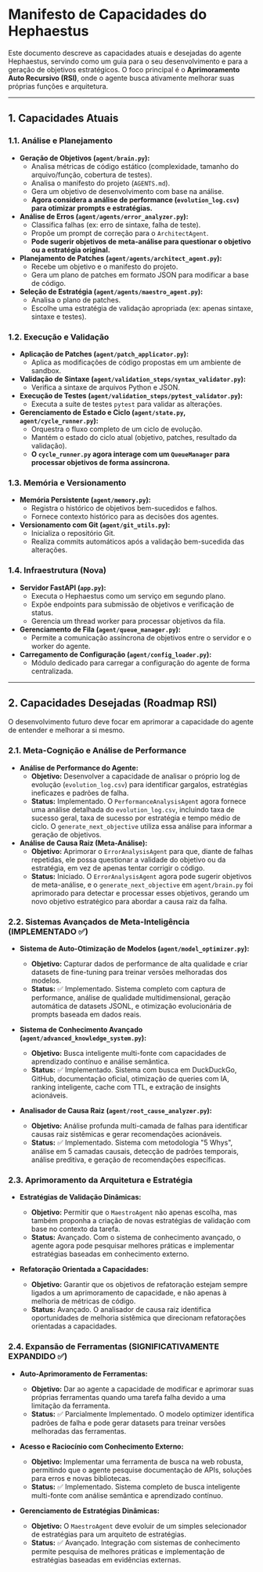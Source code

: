 # Manifesto de Capacidades do Hephaestus

Este documento descreve as capacidades atuais e desejadas do agente Hephaestus, servindo como um guia para o seu desenvolvimento e para a geração de objetivos estratégicos. O foco principal é o **Aprimoramento Auto Recursivo (RSI)**, onde o agente busca ativamente melhorar suas próprias funções e arquitetura.

---

## 1. Capacidades Atuais

### 1.1. Análise e Planejamento
- **Geração de Objetivos (`agent/brain.py`):**
  - Analisa métricas de código estático (complexidade, tamanho do arquivo/função, cobertura de testes).
  - Analisa o manifesto do projeto (`AGENTS.md`).
  - Gera um objetivo de desenvolvimento com base na análise.
  - **Agora considera a análise de performance (`evolution_log.csv`) para otimizar prompts e estratégias.**
- **Análise de Erros (`agent/agents/error_analyzer.py`):**
  - Classifica falhas (ex: erro de sintaxe, falha de teste).
  - Propõe um prompt de correção para o `ArchitectAgent`.
  - **Pode sugerir objetivos de meta-análise para questionar o objetivo ou a estratégia original.**
- **Planejamento de Patches (`agent/agents/architect_agent.py`):**
  - Recebe um objetivo e o manifesto do projeto.
  - Gera um plano de patches em formato JSON para modificar a base de código.
- **Seleção de Estratégia (`agent/agents/maestro_agent.py`):**
  - Analisa o plano de patches.
  - Escolhe uma estratégia de validação apropriada (ex: apenas sintaxe, sintaxe e testes).

### 1.2. Execução e Validação
- **Aplicação de Patches (`agent/patch_applicator.py`):**
  - Aplica as modificações de código propostas em um ambiente de sandbox.
- **Validação de Sintaxe (`agent/validation_steps/syntax_validator.py`):**
  - Verifica a sintaxe de arquivos Python e JSON.
- **Execução de Testes (`agent/validation_steps/pytest_validator.py`):**
  - Executa a suíte de testes `pytest` para validar as alterações.
- **Gerenciamento de Estado e Ciclo (`agent/state.py`, `agent/cycle_runner.py`):**
  - Orquestra o fluxo completo de um ciclo de evolução.
  - Mantém o estado do ciclo atual (objetivo, patches, resultado da validação).
  - **O `cycle_runner.py` agora interage com um `QueueManager` para processar objetivos de forma assíncrona.**

### 1.3. Memória e Versionamento
- **Memória Persistente (`agent/memory.py`):**
  - Registra o histórico de objetivos bem-sucedidos e falhos.
  - Fornece contexto histórico para as decisões dos agentes.
- **Versionamento com Git (`agent/git_utils.py`):**
  - Inicializa o repositório Git.
  - Realiza commits automáticos após a validação bem-sucedida das alterações.

### 1.4. Infraestrutura (Nova)
- **Servidor FastAPI (`app.py`):**
  - Executa o Hephaestus como um serviço em segundo plano.
  - Expõe endpoints para submissão de objetivos e verificação de status.
  - Gerencia um thread worker para processar objetivos da fila.
- **Gerenciamento de Fila (`agent/queue_manager.py`):**
  - Permite a comunicação assíncrona de objetivos entre o servidor e o worker do agente.
- **Carregamento de Configuração (`agent/config_loader.py`):**
  - Módulo dedicado para carregar a configuração do agente de forma centralizada.

---

## 2. Capacidades Desejadas (Roadmap RSI)

O desenvolvimento futuro deve focar em aprimorar a capacidade do agente de entender e melhorar a si mesmo.

### 2.1. Meta-Cognição e Análise de Performance
- **Análise de Performance do Agente:**
  - **Objetivo:** Desenvolver a capacidade de analisar o próprio log de evolução (`evolution_log.csv`) para identificar gargalos, estratégias ineficazes e padrões de falha.
  - **Status:** Implementado. O `PerformanceAnalysisAgent` agora fornece uma análise detalhada do `evolution_log.csv`, incluindo taxa de sucesso geral, taxa de sucesso por estratégia e tempo médio de ciclo. O `generate_next_objective` utiliza essa análise para informar a geração de objetivos.
- **Análise de Causa Raiz (Meta-Análise):**
  - **Objetivo:** Aprimorar o `ErrorAnalysisAgent` para que, diante de falhas repetidas, ele possa questionar a validade do objetivo ou da estratégia, em vez de apenas tentar corrigir o código.
  - **Status:** Iniciado. O `ErrorAnalysisAgent` agora pode sugerir objetivos de meta-análise, e o `generate_next_objective` em `agent/brain.py` foi aprimorado para detectar e processar esses objetivos, gerando um novo objetivo estratégico para abordar a causa raiz da falha.

### 2.2. Sistemas Avançados de Meta-Inteligência (IMPLEMENTADO ✅)
- **Sistema de Auto-Otimização de Modelos (`agent/model_optimizer.py`):**
  - **Objetivo:** Capturar dados de performance de alta qualidade e criar datasets de fine-tuning para treinar versões melhoradas dos modelos.
  - **Status:** ✅ Implementado. Sistema completo com captura de performance, análise de qualidade multidimensional, geração automática de datasets JSONL, e otimização evolucionária de prompts baseada em dados reais.
  
- **Sistema de Conhecimento Avançado (`agent/advanced_knowledge_system.py`):**
  - **Objetivo:** Busca inteligente multi-fonte com capacidades de aprendizado contínuo e análise semântica.
  - **Status:** ✅ Implementado. Sistema com busca em DuckDuckGo, GitHub, documentação oficial, otimização de queries com IA, ranking inteligente, cache com TTL, e extração de insights acionáveis.
  
- **Analisador de Causa Raiz (`agent/root_cause_analyzer.py`):**
  - **Objetivo:** Análise profunda multi-camada de falhas para identificar causas raiz sistêmicas e gerar recomendações acionáveis.
  - **Status:** ✅ Implementado. Sistema com metodologia "5 Whys", análise em 5 camadas causais, detecção de padrões temporais, análise preditiva, e geração de recomendações específicas.

### 2.3. Aprimoramento da Arquitetura e Estratégia
- **Estratégias de Validação Dinâmicas:**
  - **Objetivo:** Permitir que o `MaestroAgent` não apenas escolha, mas também proponha a criação de novas estratégias de validação com base no contexto da tarefa.
  - **Status:** Avançado. Com o sistema de conhecimento avançado, o agente agora pode pesquisar melhores práticas e implementar estratégias baseadas em conhecimento externo.
  
- **Refatoração Orientada a Capacidades:**
  - **Objetivo:** Garantir que os objetivos de refatoração estejam sempre ligados a um aprimoramento de capacidade, e não apenas à melhoria de métricas de código.
  - **Status:** Avançado. O analisador de causa raiz identifica oportunidades de melhoria sistêmica que direcionam refatorações orientadas a capacidades.

### 2.4. Expansão de Ferramentas (SIGNIFICATIVAMENTE EXPANDIDO ✅)
- **Auto-Aprimoramento de Ferramentas:**
  - **Objetivo:** Dar ao agente a capacidade de modificar e aprimorar suas próprias ferramentas quando uma tarefa falha devido a uma limitação da ferramenta.
  - **Status:** ✅ Parcialmente Implementado. O modelo optimizer identifica padrões de falha e pode gerar datasets para treinar versões melhoradas das ferramentas.

- **Acesso e Raciocínio com Conhecimento Externo:**
  - **Objetivo:** Implementar uma ferramenta de busca na web robusta, permitindo que o agente pesquise documentação de APIs, soluções para erros e novas bibliotecas.
  - **Status:** ✅ Implementado. Sistema completo de busca inteligente multi-fonte com análise semântica e aprendizado contínuo.

- **Gerenciamento de Estratégias Dinâmicas:**
  - **Objetivo:** O `MaestroAgent` deve evoluir de um simples selecionador de estratégias para um arquiteto de estratégias.
  - **Status:** ✅ Avançado. Integração com sistemas de conhecimento permite pesquisa de melhores práticas e implementação de estratégias baseadas em evidências externas.
